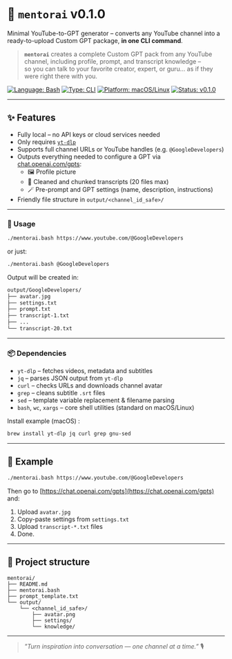 # 🧠 `mentorai` v0.1.0

Minimal YouTube-to-GPT generator – converts any YouTube channel into a ready-to-upload Custom GPT package, **in one CLI command**.

> **`mentorai`** creates a complete Custom GPT pack from any YouTube channel, including profile, prompt, and transcript knowledge –  
> so you can talk to your favorite creator, expert, or guru… as if they were right there with you.

[![Language: Bash](https://img.shields.io/badge/language-Bash-89e051)](https://www.gnu.org/software/bash/)
[![Type: CLI](https://img.shields.io/badge/type-CLI-8b949e)]()
[![Platform: macOS/Linux](https://img.shields.io/badge/platform-macOS%20%26%20Linux-blue)](https://en.wikipedia.org/wiki/Unix-like)
[![Status: v0.1.0](https://img.shields.io/badge/status-v0.1.0-darkgreen)](https://github.com/guillaumeast/mentorai/releases)

---

## ✨ Features

- Fully local – no API keys or cloud services needed
- Only requires [`yt-dlp`](https://github.com/yt-dlp/yt-dlp)
- Supports full channel URLs or YouTube handles (e.g. `@GoogleDevelopers`)
- Outputs everything needed to configure a GPT via [chat.openai.com/gpts](https://chat.openai.com/gpts):
  - 🖼️ Profile picture
  - 🧠 Cleaned and chunked transcripts (20 files max)
  - 🪄 Pre-prompt and GPT settings (name, description, instructions)
- Friendly file structure in `output/<channel_id_safe>/`

---

### 🚀 Usage

```bash
./mentorai.bash https://www.youtube.com/@GoogleDevelopers
```

or just:

```bash
./mentorai.bash @GoogleDevelopers
```

Output will be created in:

```bash
output/GoogleDevelopers/
├── avatar.jpg
├── settings.txt
├── prompt.txt
├── transcript-1.txt
├── ...
└── transcript-20.txt
```

---

### 📦 Dependencies

- `yt-dlp` – fetches videos, metadata and subtitles  
- `jq` – parses JSON output from `yt-dlp`  
- `curl` – checks URLs and downloads channel avatar  
- `grep` – cleans subtitle `.srt` files  
- `sed` – template variable replacement & filename parsing  
- `bash`, `wc`, `xargs` – core shell utilities (standard on macOS/Linux)

Install example (macOS) :
```bash
brew install yt-dlp jq curl grep gnu-sed
```

---

## 🧪 Example

```bash
./mentorai.bash https://www.youtube.com/@GoogleDevelopers
```

Then go to [https://chat.openai.com/gpts](https://chat.openai.com/gpts) and:
1. Upload `avatar.jpg`
2. Copy-paste settings from `settings.txt`
3. Upload `transcript-*.txt` files
4. Done.

---

## 🧱 Project structure

```
mentorai/
├── README.md
├── mentorai.bash
├── prompt_template.txt
└── output/
    └── <channel_id_safe>/
        ├── avatar.png
        ├── settings/
        └── knowledge/
```

---

> _"Turn inspiration into conversation — one channel at a time.”_ 🎙️
